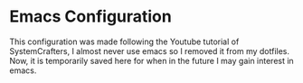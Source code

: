 # Emacs Configuration
This configuration was made following the Youtube tutorial of SystemCrafters, I almost never use emacs so I removed it from my dotfiles.
Now, it is temporarily saved here for when in the future I may gain interest in emacs.

